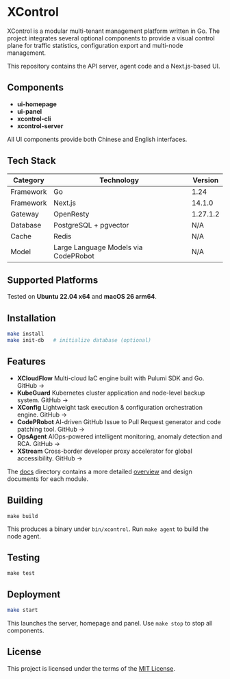 # XControl

XControl is a modular multi-tenant management platform written in Go. The project integrates several optional components to provide a visual control plane for traffic statistics, configuration export and multi-node management.

This repository contains the API server, agent code and a Next.js-based UI.

## Components

- **ui-homepage**
- **ui-panel**
- **xcontrol-cli**
- **xcontrol-server**

All UI components provide both Chinese and English interfaces.

## Tech Stack

| Category  | Technology | Version |
|-----------|------------|---------|
| Framework | Go         | 1.24    |
| Framework | Next.js    | 14.1.0  |
| Gateway   | OpenResty  | 1.27.1.2 |
| Database  | PostgreSQL + pgvector | N/A |
| Cache     | Redis      | N/A     |
| Model     | Large Language Models via CodePRobot | N/A |

## Supported Platforms

Tested on **Ubuntu 22.04 x64** and **macOS 26 arm64**.

## Installation

```bash
make install
make init-db   # initialize database (optional)
```

## Features
- **XCloudFlow** Multi-cloud IaC engine built with Pulumi SDK and Go. GitHub →
- **KubeGuard** Kubernetes cluster application and node-level backup system. GitHub →
- **XConfig** Lightweight task execution & configuration orchestration engine. GitHub →
- **CodePRobot** AI-driven GitHub Issue to Pull Request generator and code patching tool. GitHub →
- **OpsAgent** AIOps-powered intelligent monitoring, anomaly detection and RCA. GitHub →
- **XStream** Cross-border developer proxy accelerator for global accessibility. GitHub →

The [docs](./docs) directory contains a more detailed [overview](./docs/overview.md) and design documents for each module.

## Building
```
make build
```
This produces a binary under `bin/xcontrol`. Run `make agent` to build the node agent.

## Testing
```
make test
```

## Deployment

```bash
make start
```

This launches the server, homepage and panel. Use `make stop` to stop all components.

## License

This project is licensed under the terms of the [MIT License](./LICENSE).
